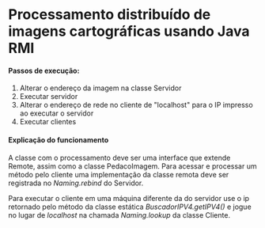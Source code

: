 # Processamento distribuído de imagens cartográficas usando Java RMI

#### Passos de execução:
1. Alterar o endereço da imagem na classe Servidor
2. Executar servidor
3. Alterar o endereço de rede no cliente de "localhost" para o IP impresso ao executar o servidor
4. Executar clientes

#### Explicação do funcionamento
A classe com o processamento deve ser uma interface que extende Remote, assim como a classe PedacoImagem. 
Para acessar e processar um método pelo cliente uma implementação da classe remota deve ser registrada no *Naming.rebind* do Servidor.

Para executar o cliente em uma máquina diferente da do servidor use o ip retornado pelo método da classe estática *BuscadorIPV4.getIPV4()* e jogue no lugar de *localhost* na chamada *Naming.lookup* da classe Cliente.
